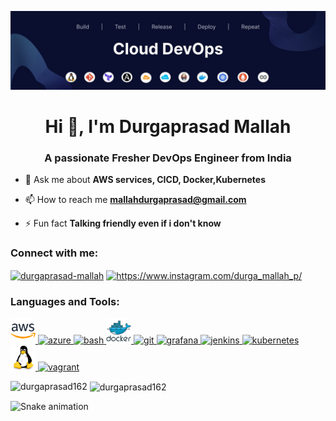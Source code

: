 <p align="center">
  <img src="https://github.com/durgaprasad162/durgaprasad162/blob/main/devops.png" alt="Cloud DevOps Banner" />
</p>

<h1 align="center">Hi 👋, I'm Durgaprasad Mallah</h1>
<h3 align="center">A passionate Fresher DevOps Engineer from India</h3>

- 💬 Ask me about **AWS services, CICD, Docker,Kubernetes**

- 📫 How to reach me **mallahdurgaprasad@gmail.com**

- ⚡ Fun fact **Talking friendly even if i don't know**

<h3 align="left">Connect with me:</h3>
<p align="left">
<a href="https://linkedin.com/in/durgaprasad-mallah" target="blank"><img align="center" src="https://raw.githubusercontent.com/rahuldkjain/github-profile-readme-generator/master/src/images/icons/Social/linked-in-alt.svg" alt="durgaprasad-mallah" height="30" width="40" /></a>
<a href="https://instagram.com/https://www.instagram.com/durga_mallah_p/" target="blank"><img align="center" src="https://raw.githubusercontent.com/rahuldkjain/github-profile-readme-generator/master/src/images/icons/Social/instagram.svg" alt="https://www.instagram.com/durga_mallah_p/" height="30" width="40" /></a>
</p>

<h3 align="left">Languages and Tools:</h3>
<p align="left"> <a href="https://aws.amazon.com" target="_blank" rel="noreferrer"> <img src="https://raw.githubusercontent.com/devicons/devicon/master/icons/amazonwebservices/amazonwebservices-original-wordmark.svg" alt="aws" width="40" height="40"/> </a> <a href="https://azure.microsoft.com/en-in/" target="_blank" rel="noreferrer"> <img src="https://www.vectorlogo.zone/logos/microsoft_azure/microsoft_azure-icon.svg" alt="azure" width="40" height="40"/> </a> <a href="https://www.gnu.org/software/bash/" target="_blank" rel="noreferrer"> <img src="https://www.vectorlogo.zone/logos/gnu_bash/gnu_bash-icon.svg" alt="bash" width="40" height="40"/> </a> <a href="https://www.docker.com/" target="_blank" rel="noreferrer"> <img src="https://raw.githubusercontent.com/devicons/devicon/master/icons/docker/docker-original-wordmark.svg" alt="docker" width="40" height="40"/> </a> <a href="https://git-scm.com/" target="_blank" rel="noreferrer"> <img src="https://www.vectorlogo.zone/logos/git-scm/git-scm-icon.svg" alt="git" width="40" height="40"/> </a> <a href="https://grafana.com" target="_blank" rel="noreferrer"> <img src="https://www.vectorlogo.zone/logos/grafana/grafana-icon.svg" alt="grafana" width="40" height="40"/> </a> <a href="https://www.jenkins.io" target="_blank" rel="noreferrer"> <img src="https://www.vectorlogo.zone/logos/jenkins/jenkins-icon.svg" alt="jenkins" width="40" height="40"/> </a> <a href="https://kubernetes.io" target="_blank" rel="noreferrer"> <img src="https://www.vectorlogo.zone/logos/kubernetes/kubernetes-icon.svg" alt="kubernetes" width="40" height="40"/> </a> <a href="https://www.linux.org/" target="_blank" rel="noreferrer"> <img src="https://raw.githubusercontent.com/devicons/devicon/master/icons/linux/linux-original.svg" alt="linux" width="40" height="40"/> </a> <a href="https://www.vagrantup.com/" target="_blank" rel="noreferrer"> <img src="https://www.vectorlogo.zone/logos/vagrantup/vagrantup-icon.svg" alt="vagrant" width="40" height="40"/> </a> </p>

<p><img align="left" src="https://github-readme-stats.vercel.app/api/top-langs?username=durgaprasad162&show_icons=true&locale=en&layout=compact" alt="durgaprasad162" /></p>

<p>&nbsp;<img align="center" src="https://github-readme-stats.vercel.app/api?username=durgaprasad162&show_icons=true&locale=en" alt="durgaprasad162" /></p>

![Snake animation](https://github.com/durgaprasad162/durgaprasad162/blob/output/github-contribution-grid-snake.svg)

